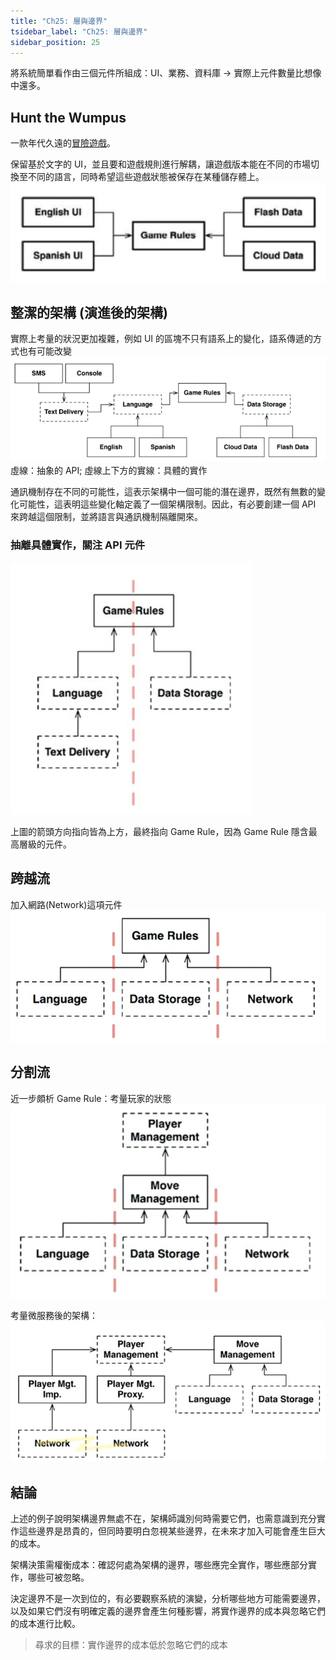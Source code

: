 ```yaml
---
title: "Ch25: 層與邊界"
tsidebar_label: "Ch25: 層與邊界"
sidebar_position: 25
---
```


將系統簡單看作由三個元件所組成：UI、業務、資料庫 → 實際上元件數量比想像中還多。
## Hunt the Wumpus
一款年代久遠的[冒險遊戲](https://en.wikipedia.org/wiki/Hunt_the_Wumpus)。

保留基於文字的 UI，並且要和遊戲規則進行解耦，讓遊戲版本能在不同的市場切換至不同的語言，同時希望這些遊戲狀態被保存在某種儲存體上。
![25.1](./ch25/25.1.png)

## 整潔的架構 (演進後的架構)
實際上考量的狀況更加複雜，例如 UI 的區塊不只有語系上的變化，語系傳遞的方式也有可能改變
![25.2](./ch25/25.2.png)
虛線：抽象的 API; 虛線上下方的實線：具體的實作

通訊機制存在不同的可能性，這表示架構中一個可能的潛在邊界，既然有無數的變化可能性，這表明這些變化軸定義了一個架構限制。因此，有必要創建一個 API 來跨越這個限制，並將語言與通訊機制隔離開來。

### 抽離具體實作，關注 API 元件
![25.3](./ch25/25.3.png)

上圖的箭頭方向指向皆為上方，最終指向 Game Rule，因為 Game Rule 隱含最高層級的元件。

## 跨越流
加入網路(Network)這項元件
![25.4](./ch25/25.4.png)

## 分割流
近一步頗析 Game Rule：考量玩家的狀態
![25.5](./ch25/25.5.png)

考量微服務後的架構：
![25.6](./ch25/25.6.png)

## 結論
上述的例子說明架構邊界無處不在，架構師識別何時需要它們，也需意識到充分實作這些邊界是昂貴的，但同時要明白忽視某些邊界，在未來才加入可能會產生巨大的成本。

架構決策需權衡成本：確認何處為架構的邊界，哪些應完全實作，哪些應部分實作，哪些可被忽略。

決定邊界不是一次到位的，有必要觀察系統的演變，分析哪些地方可能需要邊界，以及如果它們沒有明確定義的邊界會產生何種影響，將實作邊界的成本與忽略它們的成本進行比較。

> 尋求的目標：實作邊界的成本低於忽略它們的成本